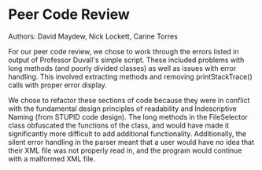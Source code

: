 # Peer Code Review
Authors: David Maydew, Nick Lockett, Carine Torres

For our peer code review, we chose to work through the errors listed in output of Professor Duvall's simple script. These included problems with long methods (and poorly divided classes) as well as issues with error handling. This involved extracting methods and removing printStackTrace() calls with proper error display.

We chose to refactor these sections of code because they were in conflict with the fundamental design principles of readability and Indescriptive Naming (from STUPID code design). The long methods in the FileSelector class obfuscated the functions of the class, and would have made it significantly more difficult to add additional functionality. Additionally, the silent error handling in the parser meant that a user would have no idea that their XML file was not properly read in, and the program would continue with a malformed XML file. 

